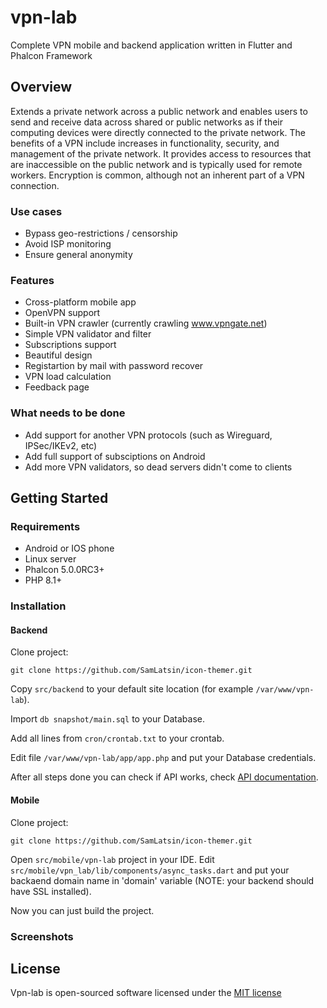 # vpn-lab
Complete VPN mobile and backend application written in Flutter and Phalcon Framework

## Overview
Extends a private network across a public network and enables users to send and receive data across shared or public networks as if their computing devices were directly connected to the private network. The benefits of a VPN include increases in functionality, security, and management of the private network. It provides access to resources that are inaccessible on the public network and is typically used for remote workers. Encryption is common, although not an inherent part of a VPN connection.
### Use cases
* Bypass geo-restrictions / censorship
* Avoid ISP monitoring
* Ensure general anonymity 
### Features
* Cross-platform mobile app
* OpenVPN support 
* Built-in VPN crawler (currently crawling www.vpngate.net)
* Simple VPN validator and filter
* Subscriptions support
* Beautiful design
* Registartion by mail with password recover
* VPN load calculation
* Feedback page
### What needs to be done
* Add support for another VPN protocols (such as Wireguard, IPSec/IKEv2, etc)
* Add full support of subsciptions on Android
* Add more VPN validators, so dead servers didn't come to clients
## Getting Started
### Requirements
* Android or IOS phone
* Linux server
* Phalcon 5.0.0RC3+
* PHP 8.1+
### Installation
#### Backend
Clone project:
```
git clone https://github.com/SamLatsin/icon-themer.git
```
Copy `src/backend` to your default site location (for example `/var/www/vpn-lab`).

Import `db snapshot/main.sql` to your Database.

Add all lines from `cron/crontab.txt` to your crontab.

Edit file `/var/www/vpn-lab/app/app.php` and put your Database credentials.

After all steps done you can check if API works, check [API documentation](https://sam-latsin.gitbook.io/vpn-lab-rest-api/).
#### Mobile
Clone project:
```
git clone https://github.com/SamLatsin/icon-themer.git
```
Open `src/mobile/vpn-lab` project in your IDE.
Edit `src/mobile/vpn_lab/lib/components/async_tasks.dart` and put your backaend domain name in 'domain' variable (NOTE: your backend should have SSL installed).

Now you can just build the project.

### Screenshots
<p float="left">
</p>

## License

Vpn-lab is open-sourced software licensed under the [MIT license](http://opensource.org/licenses/MIT)
